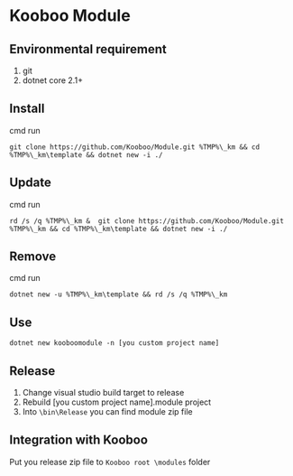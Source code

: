 # Kooboo Module

## Environmental requirement
1. git
2. dotnet core 2.1+

## Install
cmd run

```git clone https://github.com/Kooboo/Module.git %TMP%\_km && cd %TMP%\_km\template && dotnet new -i ./```
## Update
cmd run

```rd /s /q %TMP%\_km &  git clone https://github.com/Kooboo/Module.git %TMP%\_km && cd %TMP%\_km\template && dotnet new -i ./```
## Remove
cmd run

```dotnet new -u %TMP%\_km\template && rd /s /q %TMP%\_km```

## Use
```dotnet new kooboomodule -n [you custom project name]```

## Release
1. Change visual studio build target to release
2. Rebuild [you custom project name].module project
3. Into ```\bin\Release``` you can find module zip file

## Integration with Kooboo
Put you release zip file to ```Kooboo root \modules``` folder

